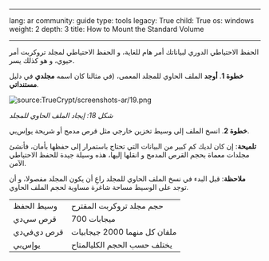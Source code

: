 

---

lang: ar
community: guide
type: tools
legacy: True
child: True
os: windows
weight: 2
depth: 3
title: How to Mount the Standard Volume

---

<p>
الحفظ الاحتياطي الدوري لبياناتك أمر هام للغاية، و الحفظ الاحتياطي لمجلد تروكربت أمر حيوي، و هو كذلك يسر.
</p>
<p>
<strong>خطوة 1</strong>. <strong>أوجد</strong> الملف الحاوي للمجلد المعمى، (في مثالنا كان اسمه <strong>مجلدي</strong> في دليل <strong>مستنداتي</strong>.

</p>
<p>
<img src="/sites/securitybkp.ngoinabox.org/files/u5/truecrypt-ar/19.png" alt="source:TrueCrypt/screenshots-ar/19.png" title="source:TrueCrypt/screenshots-ar/19.png">
</p>
<p>
<i>شكل 18: إيجاد الملف الحاوي للمجلد</i>
</p>
<p>
<strong>خطوة 2</strong>. انسخ الملف إلى وسيط تخزين خارجي مثل قرص مدمج أو شريحة يوإس‌بي.
</p>
<p>
<strong>تلميحة</strong>: إن كان لديك كم كبير من البيانات التي تحتاج باستمرار إلى حفظها بأمان، فأنشئ مجلدات معماة بحجم القرص المدمج و انقلها إليها، هذه وسيلة جيدة للحفظ الاحتياطي الآمن.
</p>
<p>

<strong>ملاحظة</strong>: قبل البدء في نسخ الملف الحاوي للمجلد راعِ أن يكون المجلد مفصولا، و أن توجد على الوسيط مساحة شاغرة مساوية لحجم الملف الحاوي.
</p>
<table>
<tbody>
  <tr><td>وسيط الحفظ</td><td>حجم مجلد تروكربت المقترح</td></tr>
  <tr><td>قرص سي‌دي</td><td>700 ميجابات</td></tr>
  <tr><td>قرص دي‌في‌دي</td><td>ملفان كل منهما 2000 جيجابيات</td></tr>
  <tr><td>يوإس‌بي</td><td>يختلف حسب الحجم الكليالمتاح</td></tr>
</tbody>
</table>


